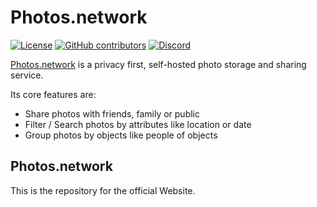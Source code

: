 # Photos.network

[![License](https://img.shields.io/github/license/photos-network/frontend)](./LICENSE.md)
[![GitHub contributors](https://img.shields.io/github/contributors/photos-network/frontend?color=success)](https://github.com/photos.network/core/graphs/contributors)
[![Discord](https://img.shields.io/discord/793235453871390720)](https://discord.gg/dGFDpmWp46)


[Photos.network](https://photos.network) is a privacy first, self-hosted photo storage and sharing service.

Its core features are:
 - Share photos with friends, family or public
 - Filter / Search photos by attributes like location or date
 - Group photos by objects like people of objects

## Photos.network
This is the repository for the official Website.

